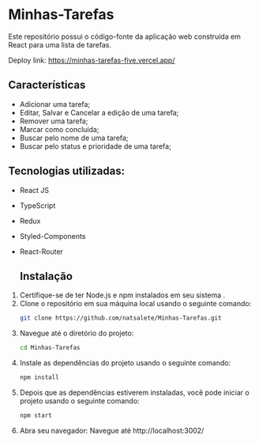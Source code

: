 ﻿# Minhas-Tarefas

Este repositório possui o código-fonte da aplicação web construída em React para uma lista de tarefas.

Deploy link: https://minhas-tarefas-five.vercel.app/

## Características

* Adicionar uma tarefa;
* Editar, Salvar e Cancelar a edição de uma tarefa;
* Remover uma tarefa;
* Marcar como concluída;
* Buscar pelo nome de uma tarefa;
* Buscar pelo status e prioridade de uma tarefa;

## Tecnologias utilizadas:
* React JS
* TypeScript
* Redux
* Styled-Components
* React-Router

  ## Instalação

1. Certifique-se de ter Node.js e npm instalados em seu sistema .
2. Clone o repositório em sua máquina local usando o seguinte comando:
   ```bash
   git clone https://github.com/natsalete/Minhas-Tarefas.git

3. Navegue até o diretório do projeto:
   ```bash
   cd Minhas-Tarefas

4. Instale as dependências do projeto usando o seguinte comando:
   ```bash
   npm install

5. Depois que as dependências estiverem instaladas, você pode iniciar o projeto usando o seguinte comando:
   ```bash
   npm start

6. Abra seu navegador: Navegue até http://localhost:3002/
